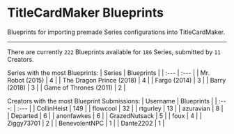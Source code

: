 # TitleCardMaker Blueprints

Blueprints for importing premade Series configurations into TitleCardMaker.

---

There are currently `222` Blueprints available for `186` Series, submitted by `11` Creators.

Series with the most Blueprints:
| Series | Blueprints |
| :--- | :--- |
| Mr. Robot (2015) | 4 |
| The Dragon Prince (2018) | 4 |
| Fargo (2014) | 3 |
| Barry (2018) | 3 |
| Game of Thrones (2011) | 2 |

Creators with the most Blueprint Submissions:
| Username | Blueprints |
| :---: | :--- |
| CollinHeist | 149 |
| flowcool | 32 |
| rtgurley | 13 |
| azuravian | 8 |
| Departed | 6 |
| anonfawkes | 6 |
| GrazedNutsack | 5 |
| foux | 4 |
| Ziggy73701 | 2 |
| BenevolentNPC | 1 |
| Dante2202 | 1 |
